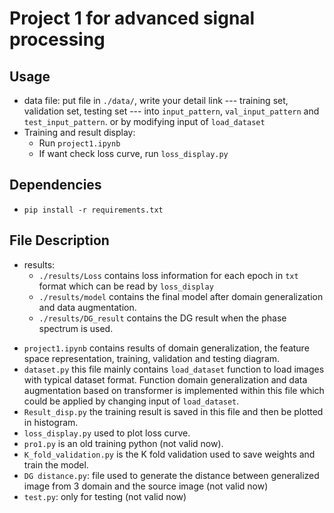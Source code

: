 # Project 1 for advanced signal processing

## Usage
+ data file: put file in `./data/`, write your detail link --- training set, validation set, testing set --- into `input_pattern`, `val_input_pattern` and `test_input_pattern`. or by modifying input of `load_dataset`
+ Training and result display:
  + Run `project1.ipynb`
  + If want check loss curve, run `loss_display.py`

## Dependencies
+ `pip install -r requirements.txt`
## File Description
+ results: 
  + `./results/Loss` contains loss information for each epoch in `txt` format which can be read by `loss_display`
  + `./results/model` contains the final model after domain generalization and data augmentation.
  + `./results/DG_result` contains the DG result when the phase spectrum is used.
- `project1.ipynb` contains results of domain generalization, the feature space representation, training, validation and testing diagram.
- `dataset.py` this file mainly contains `load_dataset` function to load images with typical dataset format.  Function domain generalization and data augmentation based on transformer is implemented within this file which could be applied by changing input of `load_dataset`.
- `Result_disp.py` the training result is saved in this file and then be plotted in histogram.
- `loss_display.py` used to plot loss curve.
- `pro1.py` is an old training python (not valid now).
- `K_fold_validation.py` is the K fold validation used to save weights and train the model.
- `DG distance.py`: file used to generate the distance between generalized image from 3 domain and the source image (not valid now)
- `test.py`: only for testing (not valid now)
